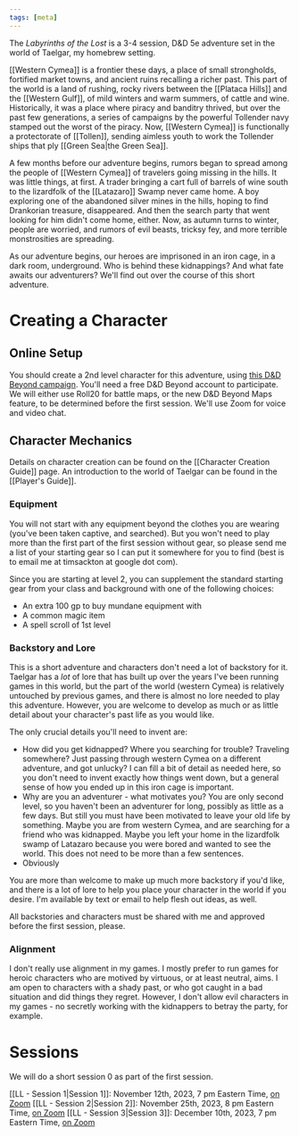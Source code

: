 ```yaml
---
tags: [meta]
---
```


The *Labyrinths of the Lost* is a 3-4 session, D&D 5e adventure set in the world of Taelgar, my homebrew setting. 

[[Western Cymea]] is a frontier these days, a place of small strongholds, fortified market towns, and ancient ruins recalling a richer past. This part of the world is a land of rushing, rocky rivers between the [[Plataca Hills]] and the [[Western Gulf]], of mild winters and warm summers, of cattle and wine. Historically, it was a place where piracy and banditry thrived, but over the past few generations, a series of campaigns by the powerful Tollender navy stamped out the worst of the piracy. Now, [[Western Cymea]] is functionally a protectorate of [[Tollen]], sending aimless youth to work the Tollender ships that ply [[Green Sea|the Green Sea]]. 

A few months before our adventure begins, rumors began to spread among the people of [[Western Cymea]] of travelers going missing in the hills. It was little things, at first. A trader bringing a cart full of barrels of wine south to the lizardfolk of the [[Latazaro]] Swamp never came home. A boy exploring one of the abandoned silver mines in the hills, hoping to find Drankorian treasure, disappeared. And then the search party that went looking for him didn't come home, either. Now, as autumn turns to winter, people are worried, and rumors of evil beasts, tricksy fey, and more terrible monstrosities are spreading.  

As our adventure begins, our heroes are imprisoned in an iron cage, in a dark room, underground. Who is behind these kidnappings? And what fate awaits our adventurers? We'll find out over the course of this short adventure.
# Creating a Character

## Online Setup

You should create a 2nd level character for this adventure, using [this D&D Beyond campaign](https://www.dndbeyond.com/campaigns/join/21148053946030910). You'll need a free D&D Beyond account to participate. We will either use Roll20 for battle maps, or the new D&D Beyond Maps feature, to be determined before the first session. We'll use Zoom for voice and video chat.
## Character Mechanics
Details on character creation can be found on the [[Character Creation Guide]] page. An introduction to the world of Taelgar can be found in the [[Player's Guide]]. 
### Equipment
You will not start with any equipment beyond the clothes you are wearing (you've been taken captive, and searched). But you won't need to play more than the first part of the first session without gear, so please send me a list of your starting gear so I can put it somewhere for you to find (best is to email me at timsackton at google dot com). 

Since you are starting at level 2, you can supplement the standard starting gear from your class and background with one of the following choices:
- An extra 100 gp to buy mundane equipment with
- A common magic item
- A spell scroll of 1st level
### Backstory and Lore
This is a short adventure and characters don't need a lot of backstory for it. Taelgar has a *lot* of lore that has built up over the years I've been running games in this world, but the part of the world (western Cymea) is relatively untouched by previous games, and there is almost no lore needed to play this adventure.  However, you are welcome to develop as much or as little detail about your character's past life as you would like. 

The only crucial details you'll need to invent are:

- How did you get kidnapped? Where you searching for trouble? Traveling somewhere? Just passing through western Cymea on a different adventure, and got unlucky? I can fill a bit of detail as needed here, so you don't need to invent exactly how things went down, but a general sense of how you ended up in this iron cage is important. 
- Why are you an adventurer - what motivates you? You are only second level, so you haven't been an adventurer for long, possibly as little as a few days. But still you must have been motivated to leave your old life by something. Maybe you are from western Cymea, and are searching for a friend who was kidnapped. Maybe you left your home in the lizardfolk swamp of Latazaro because you were bored and wanted to see the world. This does not need to be more than a few sentences. 
- Obviously 

You are more than welcome to make up much more backstory if you'd like, and there is a lot of lore to help you place your character in the world if you desire. I'm available by text or email to help flesh out ideas, as well. 

All backstories and characters must be shared with me and approved before the first session, please. 
### Alignment
I don't really use alignment in my games. I mostly prefer to run games for heroic characters who are motived by virtuous, or at least neutral, aims. I am open to characters with a shady past, or who got caught in a bad situation and did things they regret. However, I don't allow evil characters in my games - no secretly working with the kidnappers to betray the party, for example.
# Sessions

We will do a short session 0 as part of the first session. 

[[LL - Session 1|Session 1]]: November 12th, 2023, 7 pm Eastern Time, [on Zoom](https://harvard.zoom.us/j/97882884286?pwd=cmVQWjNneEkzeFl5ajk4ZDlUSm5VZz09)
[[LL - Session 2|Session 2]]: November 25th, 2023, 8 pm Eastern Time, [on Zoom](https://harvard.zoom.us/j/97882884286?pwd=cmVQWjNneEkzeFl5ajk4ZDlUSm5VZz09)
[[LL - Session 3|Session 3]]: December 10th, 2023, 7 pm Eastern Time, [on Zoom](https://harvard.zoom.us/j/97882884286?pwd=cmVQWjNneEkzeFl5ajk4ZDlUSm5VZz09)